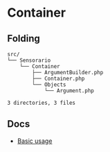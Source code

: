# Container

## Folding

```
src/
└── Sensorario
    └── Container
        ├── ArgumentBuilder.php
        ├── Container.php
        └── Objects
            └── Argument.php

3 directories, 3 files
```

## Docs

 - [Basic usage][1]

 [1]: doc/basic-usage.md

